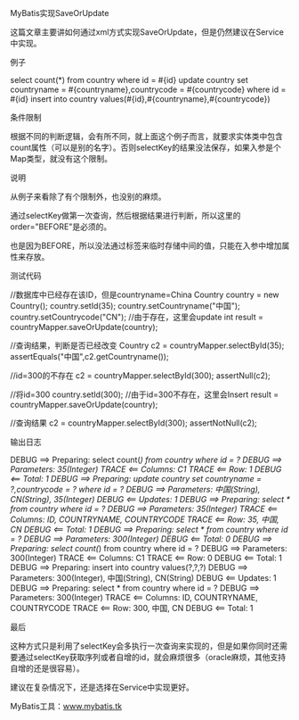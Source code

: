 MyBatis实现SaveOrUpdate

这篇文章主要讲如何通过xml方式实现SaveOrUpdate，但是仍然建议在Service中实现。

例子

<insert id="saveOrUpdate" >
  <selectKey keyProperty="count" resultType="int" order="BEFORE">
    select count(*) from country where id = #{id}
  </selectKey>
  <if test="count > 0">
    update country 
    set countryname = #{countryname},countrycode = #{countrycode} 
    where id = #{id}
  </if>
  <if test="count==0">
    insert into country values(#{id},#{countryname},#{countrycode})
  </if>
</insert>

条件限制

根据不同的判断逻辑，会有所不同，就上面这个例子而言，就要求实体类中包含count属性（可以是别的名字）。否则selectKey的结果没法保存，如果入参是个Map类型，就没有这个限制。

说明

从例子来看除了有个限制外，也没别的麻烦。

通过selectKey做第一次查询，然后根据结果进行判断，所以这里的order="BEFORE"是必须的。

也是因为BEFORE，所以没法通过<bind>标签来临时存储中间的值，只能在入参中增加属性来存放。

测试代码

//数据库中已经存在该ID，但是countryname=China
Country country = new Country();
country.setId(35);
country.setCountryname("中国");
country.setCountrycode("CN");
//由于存在，这里会update
int result = countryMapper.saveOrUpdate(country);

//查询结果，判断是否已经改变
Country c2 = countryMapper.selectById(35);
assertEquals("中国",c2.getCountryname());

//id=300的不存在
c2 = countryMapper.selectById(300);
assertNull(c2);

//将id=300
country.setId(300);
//由于id=300不存在，这里会Insert
result = countryMapper.saveOrUpdate(country);

//查询结果
c2 = countryMapper.selectById(300);
assertNotNull(c2);

输出日志

DEBUG ==>  Preparing: select count(*) from country where id = ? 
DEBUG ==> Parameters: 35(Integer)
TRACE <==    Columns: C1
TRACE <==        Row: 1
DEBUG <==      Total: 1
DEBUG ==>  Preparing: update country set countryname = ?,countrycode = ? where id = ? 
DEBUG ==> Parameters: 中国(String), CN(String), 35(Integer)
DEBUG <==    Updates: 1
DEBUG ==>  Preparing: select * from country where id = ? 
DEBUG ==> Parameters: 35(Integer)
TRACE <==    Columns: ID, COUNTRYNAME, COUNTRYCODE
TRACE <==        Row: 35, 中国, CN
DEBUG <==      Total: 1
DEBUG ==>  Preparing: select * from country where id = ? 
DEBUG ==> Parameters: 300(Integer)
DEBUG <==      Total: 0
DEBUG ==>  Preparing: select count(*) from country where id = ? 
DEBUG ==> Parameters: 300(Integer)
TRACE <==    Columns: C1
TRACE <==        Row: 0
DEBUG <==      Total: 1
DEBUG ==>  Preparing: insert into country values(?,?,?) 
DEBUG ==> Parameters: 300(Integer), 中国(String), CN(String)
DEBUG <==    Updates: 1
DEBUG ==>  Preparing: select * from country where id = ? 
DEBUG ==> Parameters: 300(Integer)
TRACE <==    Columns: ID, COUNTRYNAME, COUNTRYCODE
TRACE <==        Row: 300, 中国, CN
DEBUG <==      Total: 1

最后

这种方式只是利用了selectKey会多执行一次查询来实现的，但是如果你同时还需要通过selectKey获取序列或者自增的id，就会麻烦很多（oracle麻烦，其他支持自增的还是很容易）。

建议在复杂情况下，还是选择在Service中实现更好。

MyBatis工具：www.mybatis.tk